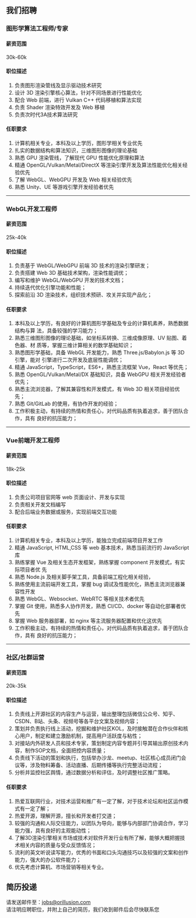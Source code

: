 ## 我们招聘

### 图形学算法工程师/专家
#### 薪资范围
30k-60k
#### 职位描述
1. 负责图形渲染管线及显示驱动技术研究
2. 设计 3D 渲染引擎核心算法，针对不同场景进行性能优化
3. 配合 Web 前端，进行 Vulkan C++ 代码移植和算法实现
4. 负责 Shader 渲染特效开发及 Web 移植
5. 负责次时代3A技术算法研究
#### 任职要求
1. 计算机相关专业，本科及以上学历，图形学相关专业优先
2. 扎实的数据结构和算法知识，三维图形图像的理论基础
3. 熟悉 GPU 渲染管线，了解现代 GPU 性能优化原理和算法
4. 精通 OpenGL/Vulkan/Metal/DirectX 等渲染引擎开发及算法性能优化相关经验优先
5. 了解 WebGL、WebGPU 开发及 Web 相关经验优先
6. 熟悉 Unity、UE 等游戏引擎开发经验者优先

************

### WebGL开发工程师
#### 薪资范围
25k-40k
#### 职位描述
1. 负责基于 WebGL/WebGPU 前端 3D 技术的渲染引擎研发；
2. 负责搭建 Web 3D 基础技术架构，渲染性能调优；
3. 编写和维护 WebGL/WebGPU 开发的技术文档；
4. 持续迭代优化引擎功能和性能；
5. 探索前沿 3D 渲染技术，组织技术预研、攻关并实现产品化；
#### 任职要求
1. 本科及以上学历，有良好的计算机图形学基础及专业的计算机素养，熟悉数据结构与算
法，具备较强的学习能力；
2. 熟悉三维图形图像的理论基础，如坐标系转换、三维成像原理、UV 贴图、着色器、材
质等，掌握三维计算相关的数学基础知识；
3. 熟悉图形学基础，具备 WebGL 开发能力，熟悉 Three.js/Babylon.js 等 3D 引擎，能对
引擎进行二次开发及底层性能调优；
4. 精通 JavaScript，TypeScript，ES6+，熟悉主流框架 Vue，React 等优先；
5. 熟悉 OpenGL/Vulkan/Metal/DX 基础知识，具备 WebGPU 相关开发经验者优先；
6. 熟悉主流浏览器，了解其兼容性和开发模式，有 Web 3D 相关项目经验优先；
7. 熟悉 Git/GitLab 的使用，有协作开发的经验；
8. 工作积极主动，有持续的热情和责任心，对代码品质有执着追求，善于团队合作，具有
良好的抗压能力；

************

### Vue前端开发工程师
#### 薪资范围
18k-25k
#### 职位描述
1. 负责公司项目官网等 web 页面设计、开发与实现
2. 负责相关开发文档编写
3. 配合后端业务数据或服务，实现前端交互功能
#### 任职要求
1. 计算机相关专业，本科及以上学历，能独立完成前端项目开发工作
2. 精通 JavaScript, HTML,CSS 等 web 基本技术，熟悉当前流行的 JavaScript 库
3. 熟练掌握 Vue 及相关生态开发框架，熟练掌握 component 开发模式，有实际项目者优
先
4. 熟悉 Node.js 及相关脚手架工具，具备前端工程化相关经验，
5. 熟练使用主流前端开发工具，掌握 bug 调试及性能优化，熟悉主流浏览器兼容性开发
6. 熟悉 WebGL、Websocket、WebRTC 等相关技术者优先
7. 掌握 Git 使用，熟悉多人协作开发，熟悉 CI/CD、docker 等自动化部署者优先
8. 掌握 Web 服务器部署，如 nginx 等主流服务器配置和优化这优先
9. 工作积极主动，有持续的热情和责任心，对代码品质有执着追求，善于团队合作，具有
良好的抗压能力；

************

### 社区/社群运营
#### 薪资范围
20k-35k
#### 职位描述
1. 负责线上开源社区的内容生产与运营，输出整理包括微信公众号、知乎、CSDN、B站、头条、视频号等各平台文案及视频内容；
2. 策划并负责执行线上活动，挖掘和维护社区KOL，及时接触潜在合作伙伴和核心用户，制定和建立激励机制，提高用户活跃度与粘性；
3. 对接站内外研发人员和技术专家，策划制定内容专题并引导其输出原创技术内容，制作SOP文档，全面把控内容质量；
4. 负责线下活动的策划和执行，包括举办沙龙、meetup、社区核心成员闭门会议等，涉及物料筹备、活动直播、后期传播等执行完整活动流程；
5. 分析并监控社区舆情，通过数据分析和评估，及时调整社区推广策略。
#### 任职要求
1. 热爱互联网行业，对技术运营和推广有一定了解，对于技术论坛和社区运作模式有一定了解；
2. 热爱开源，理解开源，擅长和开发者打交道；
3. 较强的沟通和人际交往能力，以团队为导向，能够与内部部门协调合作，学习能力强，具有良好的主观能动性；
4. 了解3D渲染引擎相关市场或技术对软件开发行业有所了解，能够大概把握技术相关内容的质量与受众反馈情况；
5. 流利的英文听说读写能力，优秀的书面和口头沟通技巧以及较强的文案和创作能力，强大的办公软件能力；
6. 优先考虑计算机、市场营销等相关专业。







## 简历投递
请发送邮件至：[jobs@orillusion.com](mailto:jobs@orillusion.com)   
请注明应聘职位，并附上自己的简历，我们收到邮件后会尽快联系您
